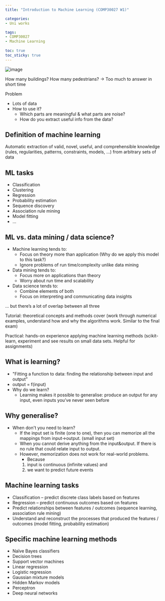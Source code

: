 ```yaml
---
title: "Introduction to Machine Learning (COMP30027 W1)"

categories: 
- Uni works

tags:
- COMP30027
- Machine Learning
  
toc: true
toc_sticky: true
---
```


![image](https://user-images.githubusercontent.com/54295374/156159327-8cc254b7-43b9-46cb-b11e-d8f01a113b92.png)

How many buildings? How many pedestrians? -> Too much to answer in short time

Problem

- Lots of data
- How to use it?
  - Which parts are meaningful & what parts are noise?
  - How do you extract useful info from the data?

## Definition of machine learning

Automatic extraction of valid, novel, useful, and comprehensible knowledge (rules, regularities, patterns, constraints, models, ...) from arbitrary sets of data

## ML tasks

- Classification
- Clustering
- Regression
- Probability estimation
- Sequence discovery
- Association rule mining
- Model fitting
- ...

## ML vs. data mining / data science?

- Machine learning tends to:
  - Focus on theory more than application (Why do we apply this model to this task?)
  - Ignore problems of run time/complexity unlike data mining
- Data mining tends to:
  - Focus more on applications than theory
  - Worry about run time and scalability
- Data science tends to:
  - Combine elements of both
  - Focus on interpreting and communicating data insights

… but there’s a lot of overlap between all three

Tutorial: theoretical concepts and methods cover (work through numerical examples, understand how and why the algorithms work. Similar to the final exam)

Practical: hands-on experience applying machine learning methods (scikit-learn, experiment and see results on small data sets. Helpful for assignments)

## What is learning?

- "Fitting a function to data: finding the relationship between input and output"
- output = f(input)
- Why do we learn?
  - Learning makes it possible to generalise: produce an output for any input, even inputs you’ve never seen before

## Why generalise?

- When don't you need to learn?
  - If the input set is finite (one to one), then you can memorize all the mappings from input->output. (small input set)
  - When you cannot derive anything from the input&output. If there is no rule that could relate input to output.
  - However, memorization does not work for real-world problems.
    - Because
    1. input is continuous (infinite values) and
    2. we want to predict future events

## Machine learning tasks

- Classification – predict discrete class labels based on features
- Regression – predict continuous outcomes based on features
- Predict relationships between features / outcomes (sequence learning, association rule mining)
- Understand and reconstruct the processes that produced the features / outcomes (model fitting, probability estimation)

## Specific machine learning methods

- Naïve Bayes classifiers
- Decision trees
- Support vector machines
- Linear regression
- Logistic regression
- Gaussian mixture models
- Hidden Markov models
- Perceptron
- Deep neural networks
